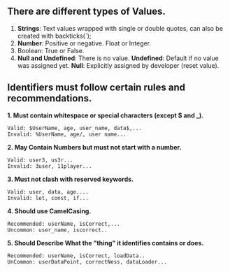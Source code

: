 ## There are different types of Values.
1. **Strings**: Text values wrapped with single or double quotes, can also be created with backticks(`);
2. **Number**: Positive or negative. Float or Integer.
3. Boolean: True or False.
4. **Null and Undefined**: There is no value. **Undefined**: Default if no value was assigned yet.
**Null**: Explicitly assigned by developer (reset value).

## Identifiers must follow certain rules and recommendations.
**1. Must contain whitespace or special characters (except $ and _).** <br>
```
Valid: $UserName, age, user_name, data$,...
Invalid: %UserName, age/, user name...
``` 
**2. May Contain Numbers but must not start with a number.**
```
Valid: user3, us3r...
Invalid: 3user, 11player...
```
**3. Must not clash with reserved keywords.**
```
Valid: user, data, age....
Invalid: let, const, if...
```
**4. Should use CamelCasing.**
```
Recommended: userName, isCorrect,...
Uncommon: user_name, iscorrect..
```
**5. Should Describe What the "thing" it identifies contains or does.**
```
Recommended: userName, isCorrect, loadData..
UnCommon: userDataPoint, correctNess, dataLoader...
```

